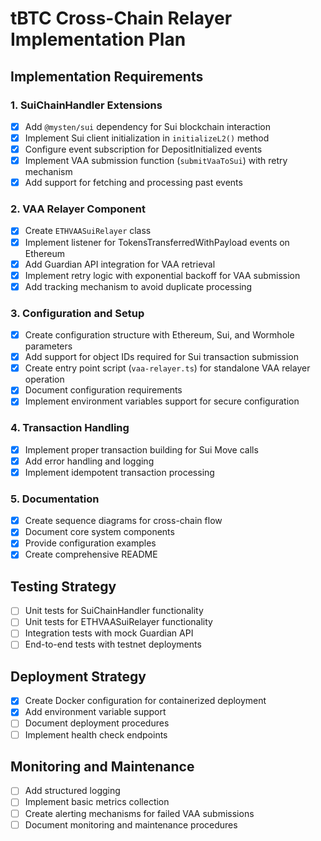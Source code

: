 # tBTC Cross-Chain Relayer Implementation Plan

## Implementation Requirements

### 1. SuiChainHandler Extensions
- [x] Add `@mysten/sui` dependency for Sui blockchain interaction
- [x] Implement Sui client initialization in `initializeL2()` method
- [x] Configure event subscription for DepositInitialized events
- [x] Implement VAA submission function (`submitVaaToSui`) with retry mechanism
- [x] Add support for fetching and processing past events

### 2. VAA Relayer Component
- [x] Create `ETHVAASuiRelayer` class
- [x] Implement listener for TokensTransferredWithPayload events on Ethereum
- [x] Add Guardian API integration for VAA retrieval
- [x] Implement retry logic with exponential backoff for VAA submission
- [x] Add tracking mechanism to avoid duplicate processing

### 3. Configuration and Setup
- [x] Create configuration structure with Ethereum, Sui, and Wormhole parameters
- [x] Add support for object IDs required for Sui transaction submission
- [x] Create entry point script (`vaa-relayer.ts`) for standalone VAA relayer operation
- [x] Document configuration requirements
- [x] Implement environment variables support for secure configuration

### 4. Transaction Handling
- [x] Implement proper transaction building for Sui Move calls
- [x] Add error handling and logging
- [x] Implement idempotent transaction processing

### 5. Documentation
- [x] Create sequence diagrams for cross-chain flow
- [x] Document core system components
- [x] Provide configuration examples
- [x] Create comprehensive README

## Testing Strategy
- [ ] Unit tests for SuiChainHandler functionality
- [ ] Unit tests for ETHVAASuiRelayer functionality
- [ ] Integration tests with mock Guardian API
- [ ] End-to-end tests with testnet deployments

## Deployment Strategy
- [x] Create Docker configuration for containerized deployment
- [x] Add environment variable support
- [ ] Document deployment procedures
- [ ] Implement health check endpoints

## Monitoring and Maintenance
- [ ] Add structured logging
- [ ] Implement basic metrics collection
- [ ] Create alerting mechanisms for failed VAA submissions
- [ ] Document monitoring and maintenance procedures 